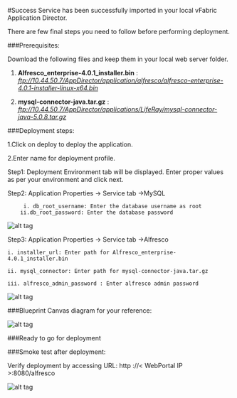#Success
Service has been successfully imported in your local vFabric Application Director. 

There are few final steps you need to follow before performing deployment.

###Prerequisites:

Download the following files and keep them in your local web server folder.  


1. **Alfresco_enterprise-4.0.1_installer.bin** : 
    *ftp://10.44.50.7/AppDirector/application/alfresco/alfresco-enterprise-4.0.1-installer-linux-x64.bin* 

2. **mysql-connector-java.tar.gz** : 
    *ftp://10.44.50.7/AppDirector/applications/LifeRay/mysql-connector-java-5.0.8.tar.gz* 

 
###Deployment steps:

1.Click on deploy to deploy the application.

2.Enter name for deployment profile.

Step1: Deployment Environment tab will be displayed. Enter proper values as per your environment and click next.


Step2: Application Properties -> Service tab ->MySQL
 
		 i. db_root_username: Enter the database username as root
     	ii.db_root_password: Enter the database password    
	
![alt tag](https://raw.github.com/vmware-applicationdirector/solutions-import-beta/Alfresco-4_0_e-Service-BitNami-50/Service-Property-MySQL.png) 

Step3: Application Properties -> Service tab ->Alfresco

    i. installer_url: Enter path for Alfresco_enterprise-4.0.1_installer.bin
	
    ii. mysql_connector: Enter path for mysql-connector-java.tar.gz

    iii. alfresco_admin_password : Enter alfresco admin password 
 
 
![alt tag](https://raw.github.com/vmware-applicationdirector/solutions-import-beta/Alfresco-4_0_e-Service-BitNami-50/Service-Property-Alfresco.png)
	
###Blueprint Canvas diagram for your reference: 

![alt tag](https://raw.github.com/vmware-applicationdirector/solutions-import-beta/Alfresco-4_0_e-Service-BitNami-50/Blueprint-Canvas.png)

###Ready to go for deployment

###Smoke test after deployment:

Verify deployment by accessing URL: http ://< WebPortal IP >:8080/alfresco 

![alt tag](https://raw.github.com/vmware-applicationdirector/solutions-import-beta/Alfresco-4_0_e-Service-BitNami-50/Smoke-Test.png)



 
